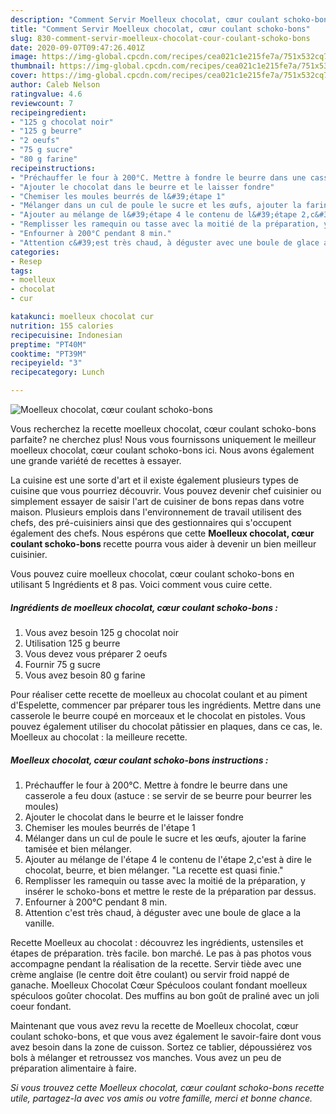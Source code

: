 ```yaml
---
description: "Comment Servir Moelleux chocolat, cœur coulant schoko-bons"
title: "Comment Servir Moelleux chocolat, cœur coulant schoko-bons"
slug: 830-comment-servir-moelleux-chocolat-cour-coulant-schoko-bons
date: 2020-09-07T09:47:26.401Z
image: https://img-global.cpcdn.com/recipes/cea021c1e215fe7a/751x532cq70/moelleux-chocolat-coeur-coulant-schoko-bons-photo-principale-de-la-recette.jpg
thumbnail: https://img-global.cpcdn.com/recipes/cea021c1e215fe7a/751x532cq70/moelleux-chocolat-coeur-coulant-schoko-bons-photo-principale-de-la-recette.jpg
cover: https://img-global.cpcdn.com/recipes/cea021c1e215fe7a/751x532cq70/moelleux-chocolat-coeur-coulant-schoko-bons-photo-principale-de-la-recette.jpg
author: Caleb Nelson
ratingvalue: 4.6
reviewcount: 7
recipeingredient:
- "125 g chocolat noir"
- "125 g beurre"
- "2 oeufs"
- "75 g sucre"
- "80 g farine"
recipeinstructions:
- "Préchauffer le four à 200°C. Mettre à fondre le beurre dans une casserole a feu doux (astuce : se servir de se beurre pour beurrer les moules)"
- "Ajouter le chocolat dans le beurre et le laisser fondre"
- "Chemiser les moules beurrés de l&#39;étape 1"
- "Mélanger dans un cul de poule le sucre et les œufs, ajouter la farine tamisée et bien mélanger."
- "Ajouter au mélange de l&#39;étape 4 le contenu de l&#39;étape 2,c&#39;est à dire le chocolat, beurre, et bien mélanger. &#34;La recette est quasi finie.&#34;"
- "Remplisser les ramequin ou tasse avec la moitié de la préparation, y insérer le schoko-bons et mettre le reste de la préparation par dessus."
- "Enfourner à 200°C pendant 8 min."
- "Attention c&#39;est très chaud, à déguster avec une boule de glace a la vanille."
categories:
- Resep
tags:
- moelleux
- chocolat
- cur

katakunci: moelleux chocolat cur 
nutrition: 155 calories
recipecuisine: Indonesian
preptime: "PT40M"
cooktime: "PT39M"
recipeyield: "3"
recipecategory: Lunch

---
```



![Moelleux chocolat, cœur coulant schoko-bons](https://img-global.cpcdn.com/recipes/cea021c1e215fe7a/751x532cq70/moelleux-chocolat-coeur-coulant-schoko-bons-photo-principale-de-la-recette.jpg)

Vous recherchez la recette moelleux chocolat, cœur coulant schoko-bons parfaite? ne cherchez plus! Nous vous fournissons uniquement le meilleur moelleux chocolat, cœur coulant schoko-bons ici. Nous avons également une grande variété de recettes à essayer.

La cuisine est une sorte d'art et il existe également plusieurs types de cuisine que vous pourriez découvrir. Vous pouvez devenir chef cuisinier ou simplement essayer de saisir l'art de cuisiner de bons repas dans votre maison. Plusieurs emplois dans l'environnement de travail utilisent des chefs, des pré-cuisiniers ainsi que des gestionnaires qui s'occupent également des chefs. Nous espérons que cette <strong> Moelleux chocolat, cœur coulant schoko-bons </strong> recette pourra vous aider à devenir un bien meilleur cuisinier.

<!--inarticleads1-->

Vous pouvez cuire moelleux chocolat, cœur coulant schoko-bons en utilisant 5 Ingrédients et 8 pas. Voici comment vous cuire cette.

##### Ingrédients de moelleux chocolat, cœur coulant schoko-bons :

1. Vous avez besoin 125 g chocolat noir
1. Utilisation 125 g beurre
1. Vous devez vous préparer 2 oeufs
1. Fournir 75 g sucre
1. Vous avez besoin 80 g farine


Pour réaliser cette recette de moelleux au chocolat coulant et au piment d&#39;Espelette, commencer par préparer tous les ingrédients. Mettre dans une casserole le beurre coupé en morceaux et le chocolat en pistoles. Vous pouvez également utiliser du chocolat pâtissier en plaques, dans ce cas, le. Moelleux au chocolat : la meilleure recette. 

<!--inarticleads2-->

##### Moelleux chocolat, cœur coulant schoko-bons instructions :

1. Préchauffer le four à 200°C. Mettre à fondre le beurre dans une casserole a feu doux (astuce : se servir de se beurre pour beurrer les moules)
1. Ajouter le chocolat dans le beurre et le laisser fondre
1. Chemiser les moules beurrés de l&#39;étape 1
1. Mélanger dans un cul de poule le sucre et les œufs, ajouter la farine tamisée et bien mélanger.
1. Ajouter au mélange de l&#39;étape 4 le contenu de l&#39;étape 2,c&#39;est à dire le chocolat, beurre, et bien mélanger. &#34;La recette est quasi finie.&#34;
1. Remplisser les ramequin ou tasse avec la moitié de la préparation, y insérer le schoko-bons et mettre le reste de la préparation par dessus.
1. Enfourner à 200°C pendant 8 min.
1. Attention c&#39;est très chaud, à déguster avec une boule de glace a la vanille.


Recette Moelleux au chocolat : découvrez les ingrédients, ustensiles et étapes de préparation. très facile. bon marché. Le pas à pas photos vous accompagne pendant la réalisation de la recette. Servir tiède avec une crème anglaise (le centre doit être coulant) ou servir froid nappé de ganache. Moelleux Chocolat Cœur Spéculoos coulant fondant moelleux spéculoos goûter chocolat. Des muffins au bon goût de praliné avec un joli coeur fondant. 

<!--inarticleads1-->

<p>
Maintenant que vous avez revu la recette de Moelleux chocolat, cœur coulant schoko-bons, et que vous avez également le savoir-faire dont vous avez besoin dans la zone de cuisson. Sortez ce tablier, dépoussiérez vos bols à mélanger et retroussez vos manches. Vous avez un peu de préparation alimentaire à faire.
</p>

<p>
<i>Si vous trouvez cette Moelleux chocolat, cœur coulant schoko-bons recette utile, partagez-la avec vos amis ou votre famille, merci et bonne chance.</i>
</p>
